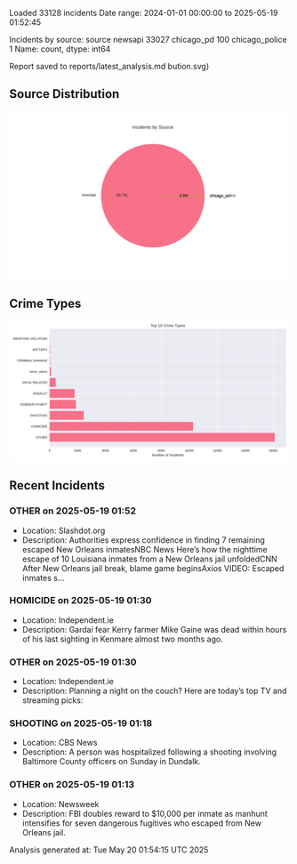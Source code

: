 
Loaded 33128 incidents
Date range: 2024-01-01 00:00:00 to 2025-05-19 01:52:45

Incidents by source:
source
newsapi           33027
chicago_pd          100
chicago_police        1
Name: count, dtype: int64

Report saved to reports/latest_analysis.md
bution.svg)

## Source Distribution
![Source Distribution](images/source_distribution.svg)

## Crime Types
![Crime Types](images/crime_types.svg)

## Recent Incidents

### OTHER on 2025-05-19 01:52
- Location: Slashdot.org
- Description: Authorities express confidence in finding 7 remaining escaped New Orleans inmatesNBC News Here’s how the nighttime escape of 10 Louisiana inmates from a New Orleans jail unfoldedCNN After New Orleans jail break, blame game beginsAxios VIDEO: Escaped inmates s…


### HOMICIDE on 2025-05-19 01:30
- Location: Independent.ie
- Description: Gardaí fear Kerry farmer Mike Gaine was dead within hours of his last ­sighting in Kenmare almost two months ago.


### OTHER on 2025-05-19 01:30
- Location: Independent.ie
- Description: Planning a night on the couch? Here are today’s top TV and streaming picks:


### SHOOTING on 2025-05-19 01:18
- Location: CBS News
- Description: A person was hospitalized following a shooting involving Baltimore County officers on Sunday in Dundalk.


### OTHER on 2025-05-19 01:13
- Location: Newsweek
- Description: FBI doubles reward to $10,000 per inmate as manhunt intensifies for seven dangerous fugitives who escaped from New Orleans jail.

Analysis generated at: Tue May 20 01:54:15 UTC 2025
